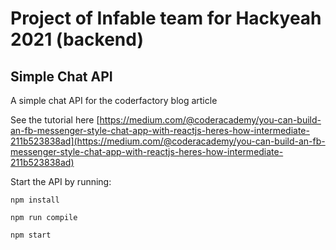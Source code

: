# Project of Infable team for Hackyeah 2021 (backend)
## Simple Chat API
A simple chat API for the coderfactory blog article

See the tutorial here [https://medium.com/@coderacademy/you-can-build-an-fb-messenger-style-chat-app-with-reactjs-heres-how-intermediate-211b523838ad](https://medium.com/@coderacademy/you-can-build-an-fb-messenger-style-chat-app-with-reactjs-heres-how-intermediate-211b523838ad)


Start the API by running:
```
npm install

npm run compile

npm start
```
